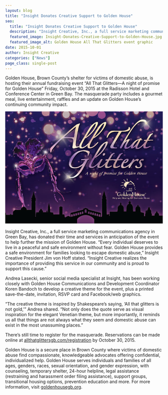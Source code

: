 ```yaml
---
layout: blog
title: "Insight Donates Creative Support to Golden House"
seo:
  title: "Insight Donates Creative Support to Golden House"
  description: "Insight Creative, Inc., a full service marketing communications agency in Green Bay, has donated their time and services in anticipation of the event to help further the mission of Golden House."
  featured_image: Insight-Donates-Creative-Support-to-Golden-House.jpg
  featured_image_alt: Golden House All That Glitters event graphic
date: 2015-10-01
author: Insight Creative
categories: ["News"]
page_class: single-post
---
```


Golden House, Brown County’s shelter for victims of domestic abuse, is hosting their annual fundraising event “All That Glitters—A night of promise for Golden House” Friday, October 30, 2015 at the Radisson Hotel and Conference Center in Green Bay. The masquerade party includes a gourmet meal, live entertainment, raffles and an update on Golden House’s continuing community impact.

![Golden House All That Glitters event graphic](Insight-Donates-Creative-Support-to-Golden-House.jpg)

Insight Creative, Inc., a full service marketing communications agency in Green Bay, has donated their time and services in anticipation of the event to help further the mission of Golden House. “Every individual deserves to live in a peaceful and safe environment without fear. Golden House provides a safe environment for families looking to escape domestic abuse,” Insight Creative President Jim von Hoff stated. “Insight Creative realizes the importance of providing this service in our community and is proud to support this cause.”

Andrea Lasecki, senior social media specialist at Insight, has been working closely with Golden House Communications and Development Coordinator Koren Bandoch to develop a creative theme for the event, plus a printed save-the-date, invitation, RSVP card and Facebook/web graphics.

“The creative theme is inspired by Shakespeare’s saying, ‘All that glitters is not gold,’” Andrea shared. “Not only does the quote serve as visual inspiration for the elegant Venetian theme, but more importantly, it reminds us all that things are not always what they seem and domestic abuse can exist in the most unassuming places.”

There’s still time to register for the masquerade. Reservations can be made online at <a href="https://www.allthatglittersgb.com/registration/" target="_blank" rel="noopener noreferrer">allthatglittersgb.com/registration</a> by October 30, 2015.

Golden House is a secure place in Brown County where victims of domestic abuse find compassionate, knowledgeable advocates offering confidential, individualized help. Golden House serves individuals and families of all ages, genders, races, sexual orientation, and gender expression, with counseling, temporary shelter, 24-hour helpline, legal assistance (restraining and harassment order filing assistance), support groups, transitional housing options, prevention education and more. For more information, visit <a href="http://www.goldenhousegb.org" target="_blank" rel="noopener noreferrer">goldenhousegb.org</a>.
